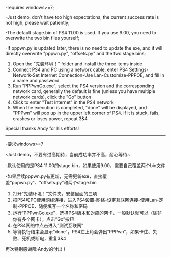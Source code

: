 -requires windows>=7;

-Just demo, don’t have too high expectations, the current success rate is not high, please wait patiently;

-The default stage.bin of PS4 11.00 is used. If you use 9.00, you need to overwrite the two bin files yourself;

-If pppwn.py is updated later, there is no need to update the exe, and it will directly overwrite "pppwn.py", "offsets.py" and the two stage.bins;

1. Open the "先装环境！" folder and install the three items inside
2. Connect PS4 and PC using a network cable, enter PS4 Settings-Network-Set Internet Connection-Use Lan-Customize-PPPOE, and fill in a name and password.
3. Run "PPPwnGo.exe", select the PS4 version and the corresponding network card, generally the default is fine (unless you have multiple network cards), click the "Go" button
4. Click to enter "Test Internet" in the PS4 network
5. When the execution is completed, "done" will be displayed, and "PPPwn" will pop up in the upper left corner of PS4. If it is stuck, fails, crashes or loses power, repeat 3&4

Special thanks Andy for his efforts!



----------------------------------------------------------------------------------------



-要求windows>=7

-Just demo，不要有过高期待，当前成功率并不高，耐心等待~

-默认使用的是PS4 11.00的stage.bin，如果使用9.00，需要自己覆盖两个bin文件

-如果后续pppwn.py有更新，无需更新exe，直接覆盖“pppwn.py”、“offsets.py”和两个stage.bin

1. 打开“先装环境！”文件夹，安装里面的三项
2. 把PS4和PC使用网线连接，进入PS4设置-网络-设定互联网连接-使用Lan-定制-PPPOE，随便填写一个名称和密码
3. 运行“PPPwnGo.exe”，选择PS4版本和对应的网卡，一般默认就可以（除非你有多个网卡），点击“Go”按钮
4. 在PS4网络中点击进入“测试互联网”
5. 等待执行结束会显示“done”，PS4左上角会弹出“PPPwn”，如果卡住、失败、死机或断电，重复3&4

再次特别感谢阮·Andy的付出！
